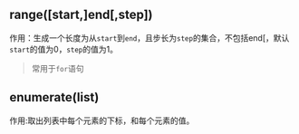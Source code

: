 

## range([start,]end[,step])

作用：生成一个长度为从`start`到`end`，且步长为`step`的集合，不包括end[，默认`start`的值为0，`step`的值为1。

> 常用于`for`语句

## enumerate(list)

作用:取出列表中每个元素的下标，和每个元素的值。

